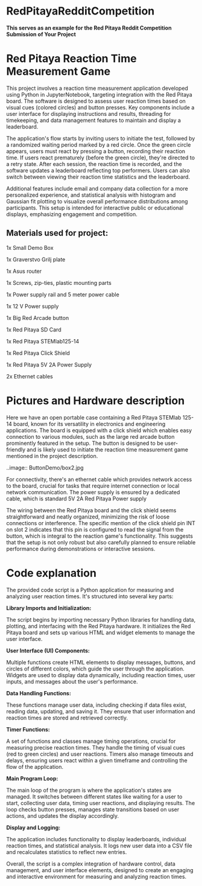 # RedPitayaRedditCompetition
**This serves as an example for the Red Pitaya Reddit Competition Submission of Your Project**


# Red Pitaya Reaction Time Measurement Game

This project involves a reaction time measurement application developed using Python in JupyterNotebook, targeting integration with the Red Pitaya board. The software is designed to assess user reaction times based on visual cues (colored circles) and button presses. Key components include a user interface for displaying instructions and results, threading for timekeeping, and data management features to maintain and display a leaderboard.

The application's flow starts by inviting users to initiate the test, followed by a randomized waiting period marked by a red circle. Once the green circle appears, users must react by pressing a button, recording their reaction time. If users react prematurely (before the green circle), they're directed to a retry state. After each session, the reaction time is recorded, and the software updates a leaderboard reflecting top performers. Users can also switch between viewing their reaction time statistics and the leaderboard.

Additional features include email and company data collection for a more personalized experience, and statistical analysis with histogram and Gaussian fit plotting to visualize overall performance distributions among participants. This setup is intended for interactive public or educational displays, emphasizing engagement and competition.

## Materials used for project:

1x	Small Demo Box  

1x	Graverstvo Grilj plate 

1x	Asus router

1x	Screws, zip-ties, plastic mounting parts 

1x	Power supply rail and 5 meter power cable 

1x	12 V Power supply

1x	Big Red Arcade button
	
	
1x	Red Pitaya SD Card

1x	Red Pitaya STEMlab125-14

1x	Red Pitaya Click Shield

1x	Red Pitaya 5V 2A Power Supply

2x	Ethernet cables


# Pictures and Hardware description


Here we have an open portable case containing a Red Pitaya STEMlab 125-14 board, known for its versatility in electronics and engineering applications. The board is equipped with a click shield which enables easy connection to various modules, such as the large red arcade button prominently featured in the setup. The button is designed to be user-friendly and is likely used to initiate the reaction time measurement game mentioned in the project description.

..image:: ButtonDemo/box2.jpg

For connectivity, there's an ethernet cable which provides network access to the board, crucial for tasks that require internet connection or local network communication. The power supply is ensured by a dedicated cable, which is standard 5V 2A Red Pitaya Power supply

The wiring between the Red Pitaya board and the click shield seems straightforward and neatly organized, minimizing the risk of loose connections or interference. The specific mention of the click shield pin INT on slot 2 indicates that this pin is configured to read the signal from the button, which is integral to the reaction game's functionality. This suggests that the setup is not only robust but also carefully planned to ensure reliable performance during demonstrations or interactive sessions.

# Code explanation


The provided code script is a Python application for measuring and analyzing user reaction times. It's structured into several key parts:

**Library Imports and Initialization:**

The script begins by importing necessary Python libraries for handling data, plotting, and interfacing with the Red Pitaya hardware.
It initializes the Red Pitaya board and sets up various HTML and widget elements to manage the user interface.

**User Interface (UI) Components:**

Multiple functions create HTML elements to display messages, buttons, and circles of different colors, which guide the user through the application.
Widgets are used to display data dynamically, including reaction times, user inputs, and messages about the user's performance.

**Data Handling Functions:**

These functions manage user data, including checking if data files exist, reading data, updating, and saving it. They ensure that user information and reaction times are stored and retrieved correctly.

**Timer Functions:**

A set of functions and classes manage timing operations, crucial for measuring precise reaction times. They handle the timing of visual cues (red to green circles) and user reactions.
Timers also manage timeouts and delays, ensuring users react within a given timeframe and controlling the flow of the application.

**Main Program Loop:**

The main loop of the program is where the application's states are managed. It switches between different states like waiting for a user to start, collecting user data, timing user reactions, and displaying results.
The loop checks button presses, manages state transitions based on user actions, and updates the display accordingly.

**Display and Logging:**

The application includes functionality to display leaderboards, individual reaction times, and statistical analysis.
It logs new user data into a CSV file and recalculates statistics to reflect new entries.

Overall, the script is a complex integration of hardware control, data management, and user interface elements, designed to create an engaging and interactive environment for measuring and analyzing reaction times.



